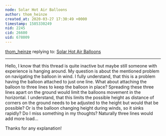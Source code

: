 ```yaml
---
node: Solar Hot Air Balloons
author: thom_heinze
created_at: 2020-03-27 17:30:49 +0000
timestamp: 1585330249
nid: 2245
cid: 26600
uid: 678009
---
```




[thom_heinze](../profile/thom_heinze) replying to: [Solar Hot Air Balloons](../notes/mathew/5-29-2012/solar-hot-air-balloons)

----
Hello,
I know that this thread is quite inactive but maybe still someone with experience is hanging around. My question is about the mentioned problem on navigating the balloon in wind. I fully understand, that this is a problem having the balloon attached to just one line. What about attaching the balloon to three lines to keep the balloon in place? Spreading these three lines apart on the ground would limit the balloons movement in the horizontal. I understand, that this limits the possible height as distance of corners on the ground needs to be adjusted to the height but would that be possible? Or is the balloon changing height during winds, so it sinks rapidly? Do I miss something in my thoughts? Naturally three lines would add more load...

Thanks for any explanation! 